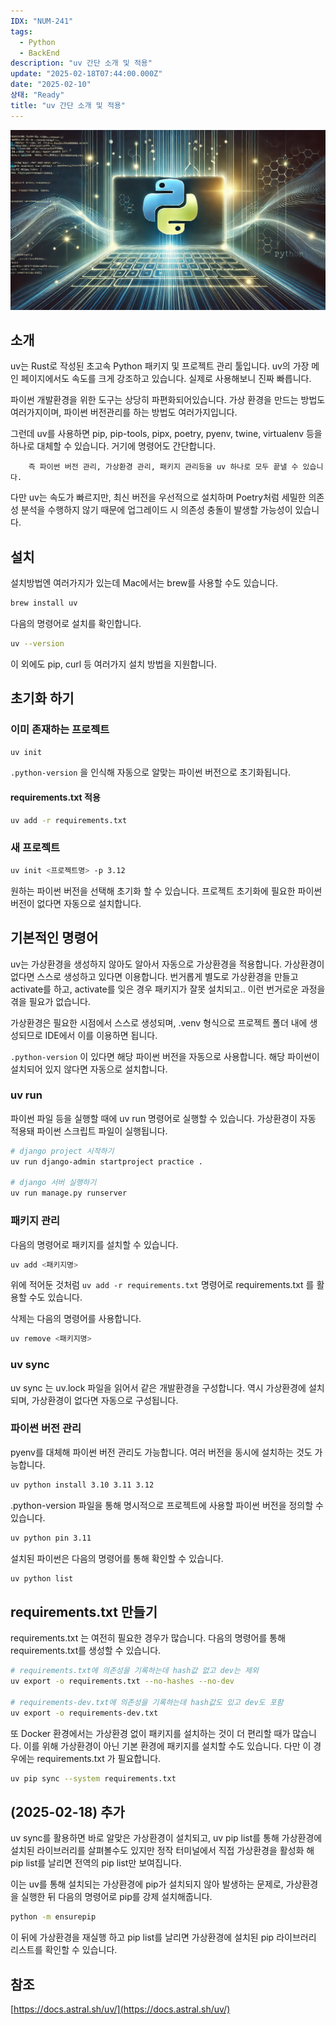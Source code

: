 ```yaml
---
IDX: "NUM-241"
tags:
  - Python
  - BackEnd
description: "uv 간단 소개 및 적용"
update: "2025-02-18T07:44:00.000Z"
date: "2025-02-10"
상태: "Ready"
title: "uv 간단 소개 및 적용"
---
```

![](image1.png)
## 소개

uv는 Rust로 작성된 초고속 Python 패키지 및 프로젝트 관리 툴입니다. uv의 가장 메인 페이지에서도 속도를 크게 강조하고 있습니다. 실제로 사용해보니 진짜 빠릅니다. 



파이썬 개발환경을 위한 도구는 상당히 파편화되어있습니다. 가상 환경을 만드는 방법도 여러가지이며, 파이썬 버전관리를 하는 방법도 여러가지입니다. 

그런데 uv를 사용하면 pip, pip-tools, pipx, poetry, pyenv, twine, virtualenv 등을 하나로 대체할 수 있습니다. 거기에 명령어도 간단합니다. 


        즉 파이썬 버전 관리, 가상환경 관리, 패키지 관리등을 uv 하나로 모두 끝낼 수 있습니다. 

다만 uv는 속도가 빠르지만, 최신 버전을 우선적으로 설치하며 Poetry처럼 세밀한 의존성 분석을 수행하지 않기 때문에 업그레이드 시 의존성 충돌이 발생할 가능성이 있습니다.

## 설치

설치방법엔 여러가지가 있는데 Mac에서는 brew를 사용할 수도 있습니다. 

```bash
brew install uv
```

다음의 명령어로 설치를 확인합니다. 

```bash
uv --version
```

이 외에도 pip, curl 등 여러가지 설치 방법을 지원합니다. 

## 초기화 하기

### 이미 존재하는 프로젝트

```bash
uv init
```

`.python-version` 을 인식해 자동으로 알맞는 파이썬 버전으로 초기화됩니다. 

#### requirements.txt 적용

```bash
uv add -r requirements.txt
```

### 새 프로젝트

```bash
uv init <프로젝트명> -p 3.12
```

원하는 파이썬 버전을 선택해 초기화 할 수 있습니다. 프로젝트 초기화에 필요한 파이썬 버전이 없다면 자동으로 설치합니다. 

## 기본적인 명령어

uv는 가상환경을 생성하지 않아도 알아서 자동으로 가상환경을 적용합니다. 가상환경이 없다면 스스로 생성하고 있다면 이용합니다. 번거롭게 별도로 가상환경을 만들고 activate를 하고, activate를 잊은 경우 패키지가 잘못 설치되고.. 이런 번거로운 과정을 겪을 필요가 없습니다. 

가상환경은 필요한 시점에서 스스로 생성되며, .venv 형식으로 프로젝트 폴더 내에 생성되므로 IDE에서 이를 이용하면 됩니다. 

`.python-version` 이 있다면 해당 파이썬 버전을 자동으로 사용합니다. 해당 파이썬이 설치되어 있지 않다면 자동으로 설치합니다. 

### **uv run**

파이썬 파일 등을 실행할 때에 uv run 명령어로 실행할 수 있습니다. 가상환경이 자동 적용돼 파이썬 스크립트 파일이 실행됩니다. 

```bash
# django project 시작하기
uv run django-admin startproject practice .
 
# django 서버 실행하기
uv run manage.py runserver
```

### 패키지 관리

다음의 명령어로 패키지를 설치할 수 있습니다. 

```bash
uv add <패키지명>
```

위에 적어둔 것처럼 `uv add -r requirements.txt` 명령어로 requirements.txt 를 활용할 수도 있습니다. 

삭제는 다음의 명령어를 사용합니다. 

```bash
uv remove <패키지명>
```

### uv sync

uv sync 는 uv.lock 파일을 읽어서 같은 개발환경을 구성합니다. 역시 가상환경에 설치되며, 가상환경이 없다면 자동으로 구성됩니다. 

### 파이썬 버전 관리

pyenv를 대체해 파이썬 버전 관리도 가능합니다. 여러 버전을 동시에 설치하는 것도 가능합니다. 

```bash
uv python install 3.10 3.11 3.12
```

.python-version 파일을 통해 명시적으로 프로젝트에 사용할 파이썬 버전을 정의할 수 있습니다. 

```bash
uv python pin 3.11
```

설치된 파이썬은 다음의 명령어를 통해 확인할 수 있습니다. 

```bash
uv python list
```

## requirements.txt 만들기

requirements.txt 는 여전히 필요한 경우가 많습니다. 다음의 명령어를 통해 requirements.txt를 생성할 수 있습니다. 

```bash
# requirements.txt에 의존성을 기록하는데 hash값 없고 dev는 제외
uv export -o requirements.txt --no-hashes --no-dev
 
# requirements-dev.txt에 의존성을 기록하는데 hash값도 있고 dev도 포함
uv export -o requirements-dev.txt
```

또 Docker 환경에서는 가상환경 없이 패키지를 설치하는 것이 더 편리할 때가 많습니다. 이를 위해 가상환경이 아닌 기본 환경에 패키지를 설치할 수도 있습니다. 다만 이 경우에는 requirements.txt 가 필요합니다. 

```bash
uv pip sync --system requirements.txt
```

## (2025-02-18) 추가

uv sync를 활용하면 바로 알맞은 가상환경이 설치되고, uv pip list를 통해 가상환경에 설치된 라이브러리를 살펴볼수도 있지만 정작 터미널에서 직접 가상환경을 활성화 해 pip list를 날리면 전역의 pip list만 보여집니다. 

이는 uv를 통해 설치되는 가상환경에 pip가 설치되지 않아 발생하는 문제로, 가상환경을 실행한 뒤 다음의 명령어로 pip를 강제 설치해줍니다. 

```bash
python -m ensurepip
```

이 뒤에 가상환경을 재실행 하고 pip list를 날리면 가상환경에 설치된 pip 라이브러리 리스트를 확인할 수 있습니다. 

## 참조

[https://docs.astral.sh/uv/](https://docs.astral.sh/uv/)




